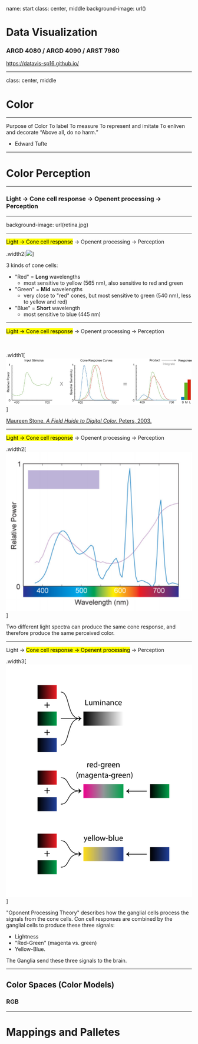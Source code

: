 name: start
class: center, middle
background-image: url()

# Data Visualization
                
### ARGD 4080 / ARGD 4090 / ARST 7980

<https://datavis-sp16.github.io/>

---
class: center, middle

# Color

---

Purpose of Color
To label
To measure
To represent and imitate To enliven and decorate
“Above all, do no harm.”
- Edward Tufte

---

# Color Perception

---

### Light &rarr; Cone cell response &rarr; Openent processing &rarr; Perception

---

background-image: url(retina.jpg)

---

<mark>Light &rarr; Cone cell response</mark> &rarr; Openent processing &rarr; Perception

.width2[![](https://upload.wikimedia.org/wikipedia/commons/0/04/Cone-fundamentals-with-srgb-spectrum.svg)]

3 kinds of cone cells:  

- "Red" = **Long** wavelengths  
	- most sensitive to yellow (565 nm), also sensitive to red and green
- "Green" = **Mid** wavelengths  
	- very close to "red" cones, but most sensitive to green (540 nm), less to yellow and red)  
- "Blue" = **Short** wavelength   
	- most sensitive to blue (445 nm)

---

<mark>Light &rarr; Cone cell response</mark> &rarr; Openent processing &rarr; Perception

<br><br>
.width1[![](coneresponse.png)]

[Maureen Stone. *A Field Huide to Digital Color.* Peters, 2003.](http://www.amazon.com/gp/product/1568811616/qid=1137018573/sr=2-1/ref=pd_bbs_b_2_1/102-3650979-5932915?s=books&v=glance&n=283155)

---

<mark>Light &rarr; Cone cell response</mark> &rarr; Openent processing &rarr; Perception

.width2[![](spectra.png)]

Two different light spectra can produce the same cone response, and therefore produce the same perceived color.

---

Light &rarr; <mark>Cone cell response &rarr; Openent processing</mark> &rarr; Perception

.width3[![](oponent.svg)]

"Oponent Processing Theory" describes how the ganglial cells process the signals from the cone cells.  Con cell responses are combined by the ganglial cells to produce these three signals:  

- Lightness  
- "Red-Green" (magenta vs. green)  
- Yellow-Blue.

The Ganglia send these three signals to the brain.

---

## Color Spaces (Color Models)

### RGB


---

# Mappings and Palletes


